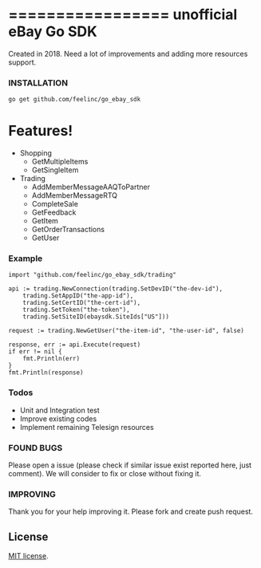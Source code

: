 
=================
unofficial eBay Go SDK
=================
Created in 2018. Need a lot of improvements and adding more resources support.

### INSTALLATION
```go get github.com/feelinc/go_ebay_sdk```

# Features!

  - Shopping
    - GetMultipleItems
    - GetSingleItem
  - Trading
    - AddMemberMessageAAQToPartner
    - AddMemberMessageRTQ
    - CompleteSale
    - GetFeedback
    - GetItem
    - GetOrderTransactions
    - GetUser

### Example

    import "github.com/feelinc/go_ebay_sdk/trading"
    
    api := trading.NewConnection(trading.SetDevID("the-dev-id"),
	    trading.SetAppID("the-app-id"),
	    trading.SetCertID("the-cert-id"),
	    trading.SetToken("the-token"),
	    trading.SetSiteID(ebaysdk.SiteIds["US"]))
	    
	request := trading.NewGetUser("the-item-id", "the-user-id", false)
	
	response, err := api.Execute(request)
	if err != nil {
		fmt.Println(err)
	}
	fmt.Println(response)


### Todos
 - Unit and Integration test
 - Improve existing codes
 - Implement remaining Telesign resources

### FOUND BUGS
Please open a issue (please check if similar issue exist reported here, just comment). We will consider to fix or close without fixing it.

### IMPROVING
Thank you for your help improving it. Please fork and create push request.

License
----
[MIT license](http://opensource.org/licenses/MIT).


